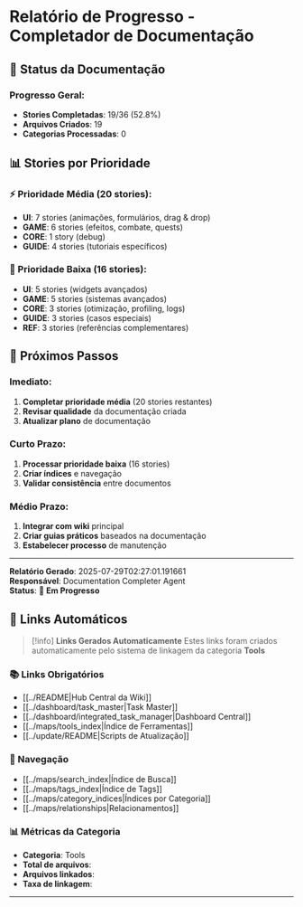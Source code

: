 # Relatório de Progresso - Completador de Documentação

## 🎯 **Status da Documentação**

### **Progresso Geral:**
- **Stories Completadas**: 19/36 (52.8%)
- **Arquivos Criados**: 19
- **Categorias Processadas**: 0

## 📊 **Stories por Prioridade**

### **⚡ Prioridade Média (20 stories):**
- **UI**: 7 stories (animações, formulários, drag & drop)
- **GAME**: 6 stories (efeitos, combate, quests)
- **CORE**: 1 story (debug)
- **GUIDE**: 4 stories (tutoriais específicos)

### **🔵 Prioridade Baixa (16 stories):**
- **UI**: 5 stories (widgets avançados)
- **GAME**: 5 stories (sistemas avançados)
- **CORE**: 3 stories (otimização, profiling, logs)
- **GUIDE**: 3 stories (casos especiais)
- **REF**: 3 stories (referências complementares)

## 🚀 **Próximos Passos**

### **Imediato:**
1. **Completar prioridade média** (20 stories restantes)
2. **Revisar qualidade** da documentação criada
3. **Atualizar plano** de documentação

### **Curto Prazo:**
1. **Processar prioridade baixa** (16 stories)
2. **Criar índices** e navegação
3. **Validar consistência** entre documentos

### **Médio Prazo:**
1. **Integrar com wiki** principal
2. **Criar guias práticos** baseados na documentação
3. **Estabelecer processo** de manutenção

---

**Relatório Gerado**: 2025-07-29T02:27:01.191661  
**Responsável**: Documentation Completer Agent  
**Status**: 🔄 **Em Progresso**

## 🔗 **Links Automáticos**

> [!info] **Links Gerados Automaticamente**
> Estes links foram criados automaticamente pelo sistema de linkagem da categoria **Tools**

### **📚 Links Obrigatórios**
- [[../README|Hub Central da Wiki]]
- [[../dashboard/task_master|Task Master]]
- [[../dashboard/integrated_task_manager|Dashboard Central]]
- [[../maps/tools_index|Índice de Ferramentas]]
- [[../update/README|Scripts de Atualização]]

### **🧭 Navegação**
- [[../maps/search_index|Índice de Busca]]
- [[../maps/tags_index|Índice de Tags]]
- [[../maps/category_indices|Índices por Categoria]]
- [[../maps/relationships|Relacionamentos]]

### **📊 Métricas da Categoria**
- **Categoria**: Tools
- **Total de arquivos**: <!-- Contador automático -->
- **Arquivos linkados**: <!-- Contador automático -->
- **Taxa de linkagem**: <!-- Percentual automático -->

---

